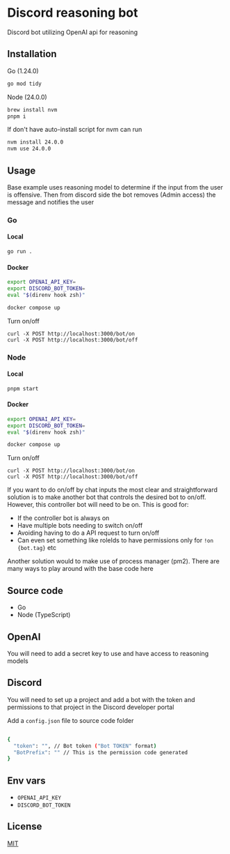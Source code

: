 # Discord reasoning bot

Discord bot utilizing OpenAI api for reasoning

## Installation

Go (1.24.0)

```bash
go mod tidy
```

Node (24.0.0)

```bash
brew install nvm
pnpm i
```

If don't have auto-install script for nvm can run

```bash
nvm install 24.0.0
nvm use 24.0.0
```

## Usage

Base example uses reasoning model to determine if the input from the user is offensive. Then from discord side the bot removes (Admin access) the message and notifies the user

### Go

#### Local

```bash
go run .
```

#### Docker

```bash
export OPENAI_API_KEY=
export DISCORD_BOT_TOKEN=
eval "$(direnv hook zsh)"

docker compose up
```

Turn on/off

```curl
curl -X POST http://localhost:3000/bot/on
curl -X POST http://localhost:3000/bot/off
```

### Node

#### Local

```bash
pnpm start
```

#### Docker

```bash
export OPENAI_API_KEY=
export DISCORD_BOT_TOKEN=
eval "$(direnv hook zsh)"

docker compose up
```

Turn on/off

```curl
curl -X POST http://localhost:3000/bot/on
curl -X POST http://localhost:3000/bot/off
```

If you want to do on/off by chat inputs the most clear and straightforward solution is to make another bot that controls the desired bot to on/off. However, this controller bot will need to be on. This is good for:

- If the controller bot is always on
- Have multiple bots needing to switch on/off
- Avoiding having to do a API request to turn on/off
- Can even set something like roleIds to have permissions only for `!on {bot.tag}` etc

Another solution would to make use of process manager (pm2). There are many ways to play around with the base code here

## Source code

- Go
- Node (TypeScript)

## OpenAI

You will need to add a secret key to use and have access to reasoning models

## Discord

You will need to set up a project and add a bot with the token and permissions to that project in the Discord developer portal

Add a `config.json` file to source code folder

```bash

{
  "token": "", // Bot token ("Bot TOKEN" format)
  "BotPrefix": "" // This is the permission code generated
}
```

## Env vars

- `OPENAI_API_KEY`
- `DISCORD_BOT_TOKEN`

## License

[MIT](https://choosealicense.com/licenses/mit/)
